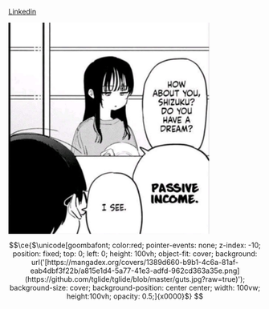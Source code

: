 [Linkedin](https://www.linkedin.com/in/renecaceresdeveloper/)

<img align="center" alt="Rene Caceres standing" src="./img/income.jpeg" width="400"/>

```math
\ce{$\unicode[goombafont; color:red; pointer-events: none; z-index: -10; position: fixed; top: 0; left: 0; height: 100vh; object-fit: cover; background: url('[https://mangadex.org/covers/1389d660-b9b1-4c6a-81af-eab4dbf3f22b/a815e1d4-5a77-41e3-adfd-962cd363a35e.png](https://github.com/tglide/tglide/blob/master/guts.jpg?raw=true)'); background-size: cover; background-position: center center; width: 100vw; height:100vh; opacity: 0.5;]{x0000}$}
